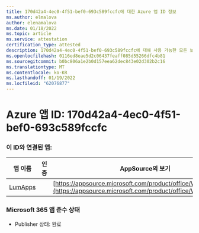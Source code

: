 ```yaml
---
title: 170d42a4-4ec0-4f51-bef0-693c589fccfc에 대한 Azure 앱 ID 정보
ms.author: elmalova
author: elenamalova
ms.date: 01/18/2022
ms.topic: article
ms.service: attestation
certification_type: attested
description: 170d42a4-4ec0-4f51-bef0-693c589fccfc에 대해 사용 가능한 모든 보안 및 규정 준수 정보
ms.openlocfilehash: 0116ed8eae5d2c06437feaff085d55266dfc4b81
ms.sourcegitcommit: b0bc806a1e2b0d157eea62dec843e02d302b2c16
ms.translationtype: MT
ms.contentlocale: ko-KR
ms.lasthandoff: 01/19/2022
ms.locfileid: "62076877"
---
```

# <a name="azure-app-id-170d42a4-4ec0-4f51-bef0-693c589fccfc"></a>Azure 앱 ID: 170d42a4-4ec0-4f51-bef0-693c589fccfc


### <a name="apps-associated-with-this-id"></a>이 ID와 연결된 앱:
| **앱 이름** | **인증** | **AppSource의 보기** |
|--------------|---------------|-----------------------|
| [LumApps](https://docs.microsoft.com/microsoft-365-app-certification/forward/WA200001015) |  | [https://appsource.microsoft.com/product/office/WA200001015](https://appsource.microsoft.com/product/office/WA200001015) |

### <a name="microsoft-365-app-compliance-status"></a>Microsoft 365 앱 준수 상태
- Publisher 상태: 완료
